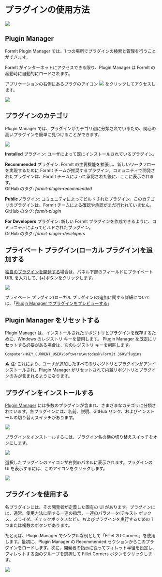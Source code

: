 # プラグインの使用方法

![](<../.gitbook/assets/g3 (1).gif>)

## Plugin Manager

FormIt Plugin Manager では、1 つの場所でプラグインの検索と管理を行うことができます。

FormIt がインターネットにアクセスできる限り、Plugin Manager は FormIt の起動時に自動的にロードされます。

アプリケーションの右側にあるプラグのアイコン ![](https://formit3d.github.io/FormItExamplePlugins/docs/images/PluginManagerTab.PNG) をクリックしてアクセスします。

![](../.gitbook/assets/c1.PNG)

## プラグインのカテゴリ

Plugin Manager では、プラグインがカテゴリ別に分類されているため、関心の高いプラグインを簡単に見つけることができます。

![](../.gitbook/assets/d16.png)

**Installed** プラグイン: ユーザによって既にインストールされているプラグイン。&#x20;

**Recommended** プラグイン: FormIt の主要機能を拡張し、新しいワークフローを実現するために FormIt チームが推奨するプラグイン。コミュニティで開発されたプラグインは、FormIt チームによって承認された後に、ここに表示されます。\
GitHub のタグ: _formit-plugin-recommended_

**Public**プラグイン: コミュニティによってビルドされたプラグイン。このカテゴリのプラグインは、FormIt チームによる確認や承認がまだ行われていません。\
GitHub のタグ: _formit-plugin_

**For Developers** プラグイン: 新しい FormIt プラグインを作成できるように、コミュニティによってビルドされたプラグイン。\
GitHub のタグ: _formit-plugin-developers_

## プライベート プラグイン(ローカル プラグイン)を追加する

[独自のプラグインを開発する](how-to-develop-plugins/)場合は、パネル下部のフィールドにプライベート URL を入力して、[+]ボタンをクリックします。

![](../.gitbook/assets/d4.PNG)

プライベート プラグイン(ローカル プラグイン)の追加に関する詳細については、「[Plugin Manager でプラグインをプレビューする](how-to-develop-plugins/advanced-development/previewing-a-plugin-in-the-plugin-manager.md)」

## Plugin Manager をリセットする

Plugin Manager は、インストールされたリポジトリとプラグインを保存するために、Windows のレジストリ キーを使用します。 Plugin Manager を既定にリセットする必要がある場合は、次のレジストリ キーを削除します。

`Computer\HKEY_CURRENT_USER\Software\Autodesk\FormIt 360\Plugins`

⚠️ 注: これにより、ユーザが追加したすべてのリポジトリとプラグインがアンインストールされ、Plugin Manager がリセットされて内蔵リポジトリとプラグインのみが含まれるようになります。

## プラグインをインストールする

[Plugin Manager](how-to-use-plug-ins.md#plugin-manager) には多数のプラグインが含まれ、さまざまなカテゴリに分類されています。各プラグインには、名前、説明、GitHub リンク、およびインストールの切り替えスイッチがあります。&#x20;

![](../.gitbook/assets/d5.PNG)

プラグインをインストールするには、プラグイン名の横の切り替えスイッチをオンにします。&#x20;

![](../.gitbook/assets/d6.png)

選択したプラグインのアイコンが右側のパネルに表示されます。プラグインの UI を表示するには、このアイコンをクリックします。

![](../.gitbook/assets/d7.PNG)

## プラグインを使用する

各プラグインには、その開発者が定義した固有の UI があります。プラグインには、通常、使用方法に関する一連の指示、一連のパラメータ(テキスト ボックス、スライダ、チェックボックスなど)、およびプラグインを実行するための 1 つまたは複数のボタンがあります。

たとえば、Plugin Manager でシンプルな例として「Fillet 2D Corners」を使用します。最初に、Plugin Manager の Recommended セクションからこのプラグインをロードします。次に、開発者の指示に従ってフィレット半径を設定し、フィレットする面のグループを選択して Fillet Corners ボタンをクリックします。

![](../.gitbook/assets/g4.gif)

##

